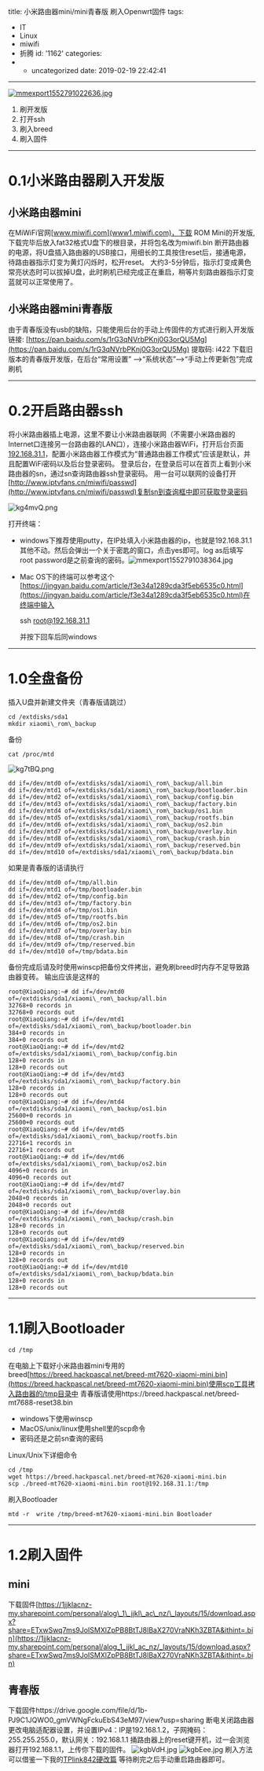 title: 小米路由器mini/mini青春版 刷入Openwrt固件
tags:
  - IT
  - Linux
  - miwifi
  - 折腾
id: '1162'
categories:
  - - uncategorized
date: 2019-02-19 22:42:41
---
[![mmexport1552791022636.jpg](https://history.whrblog.online/2019/04/07/image-bed-1/5c8db64171e04.jpg "mmexport1552791022636.jpg")](https://history.whrblog.online/2019/04/07/image-bed-1/5c8db64171e04.jpg)

1.  刷开发版
2.  打开ssh
3.  刷入breed
4.  刷入固件

* * *
<!-- more -->
# 0.1小米路由器刷入开发版

## 小米路由器mini

在MiWiFi官网[www.miwifi.com](www1.miwifi.com)，下载 ROM Mini的开发版,下载完毕后放入fat32格式U盘下的根目录，并将包名改为miwifi.bin 断开路由器的电源，将U盘插入路由器的USB接口，用细长的工具按住reset后，接通电源，待路由器指示灯变为黄灯闪烁时，松开reset。 大约3-5分钟后，指示灯变成黄色常亮状态时可以拔掉U盘，此时刷机已经完成正在重启，稍等片刻路由器指示灯变蓝就可以正常使用了。

## 小米路由器mini青春版

由于青春版没有usb的缺陷，只能使用后台的手动上传固件的方式进行刷入开发版 链接: [https://pan.baidu.com/s/1rG3qNVrbPKnj0G3orQU5Mg](https://pan.baidu.com/s/1rG3qNVrbPKnj0G3orQU5Mg) 提取码: i422 下载旧版本的青春版开发版，在后台“常用设置” -->“系统状态”-->“手动上传更新包”完成刷机

* * *

# 0.2开启路由器ssh

将小米路由器插上电源，这里不要让小米路由器联网（不需要小米路由器的Internet口连接另一台路由器的LAN口），连接小米路由器WiFi，打开后台页面[192.168.31.1](192.168.31.1)，配置小米路由器工作模式为“普通路由器工作模式”应该是默认，并且配置WiFi密码以及后台登录密码。 登录后台，在登录后可以在首页上看到小米路由器的sn，通过sn查询路由器ssh登录密码。 用一台可以联网的设备打开[http://www.iptvfans.cn/miwifi/passwd](http://www.iptvfans.cn/miwifi/passwd)复制sn到查询框中即可获取登录密码

![kg4mvQ.png](https://history.whrblog.online/2019/04/07/image-bed-1/kg4mvQ.png)

打开终端：

*   windows下推荐使用putty，在IP处填入小米路由器的ip，也就是192.168.31.1其他不动。然后会弹出一个关于密匙的窗口，点击yes即可。log as后填写root password是之前查询的密码。![mmexport1552791038364.jpg](https://history.whrblog.online/2019/04/07/image-bed-1/5c8db641deadc.jpg "mmexport1552791038364.jpg")
*   Mac OS下的终端可以参考这个[https://jingyan.baidu.com/article/f3e34a1289cda3f5eb6535c0.html](https://jingyan.baidu.com/article/f3e34a1289cda3f5eb6535c0.html)在终端中输入
    
    ssh root@192.168.31.1
    
    并按下回车后同windows

* * *

# 1.0全盘备份

插入U盘并新建文件夹（青春版请跳过）
```linux
cd /extdisks/sda1
mkdir xiaomi\_rom\_backup
```
备份
```linux
cat /proc/mtd
```
![kg7tBQ.png](https://history.whrblog.online/2019/04/07/image-bed-1/kg7tBQ.png)
```linux
dd if=/dev/mtd0 of=/extdisks/sda1/xiaomi\_rom\_backup/all.bin
dd if=/dev/mtd1 of=/extdisks/sda1/xiaomi\_rom\_backup/bootloader.bin
dd if=/dev/mtd2 of=/extdisks/sda1/xiaomi\_rom\_backup/config.bin
dd if=/dev/mtd3 of=/extdisks/sda1/xiaomi\_rom\_backup/factory.bin
dd if=/dev/mtd4 of=/extdisks/sda1/xiaomi\_rom\_backup/os1.bin
dd if=/dev/mtd5 of=/extdisks/sda1/xiaomi\_rom\_backup/rootfs.bin
dd if=/dev/mtd6 of=/extdisks/sda1/xiaomi\_rom\_backup/os2.bin
dd if=/dev/mtd7 of=/extdisks/sda1/xiaomi\_rom\_backup/overlay.bin
dd if=/dev/mtd8 of=/extdisks/sda1/xiaomi\_rom\_backup/crash.bin
dd if=/dev/mtd9 of=/extdisks/sda1/xiaomi\_rom\_backup/reserved.bin
dd if=/dev/mtd10 of=/extdisks/sda1/xiaomi\_rom\_backup/bdata.bin
```
如果是青春版的话请执行
```linux
dd if=/dev/mtd0 of=/tmp/all.bin
dd if=/dev/mtd1 of=/tmp/bootloader.bin
dd if=/dev/mtd2 of=/tmp/config.bin
dd if=/dev/mtd3 of=/tmp/factory.bin
dd if=/dev/mtd4 of=/tmp/os1.bin
dd if=/dev/mtd5 of=/tmp/rootfs.bin
dd if=/dev/mtd6 of=/tmp/os2.bin
dd if=/dev/mtd7 of=/tmp/overlay.bin
dd if=/dev/mtd8 of=/tmp/crash.bin
dd if=/dev/mtd9 of=/tmp/reserved.bin
dd if=/dev/mtd10 of=/tmp/bdata.bin
```
备份完成后请及时使用winscp把备份文件拷出，避免刷breed时内存不足导致路由器变砖。 输出应该是这样的
```linux
root@XiaoQiang:~# dd if=/dev/mtd0 of=/extdisks/sda1/xiaomi\_rom\_backup/all.bin
32768+0 records in
32768+0 records out
root@XiaoQiang:~# dd if=/dev/mtd1 of=/extdisks/sda1/xiaomi\_rom\_backup/bootloader.bin
384+0 records in
384+0 records out
root@XiaoQiang:~# dd if=/dev/mtd2 of=/extdisks/sda1/xiaomi\_rom\_backup/config.bin
128+0 records in
128+0 records out
root@XiaoQiang:~# dd if=/dev/mtd3 of=/extdisks/sda1/xiaomi\_rom\_backup/factory.bin
128+0 records in
128+0 records out
root@XiaoQiang:~# dd if=/dev/mtd4 of=/extdisks/sda1/xiaomi\_rom\_backup/os1.bin
25600+0 records in
25600+0 records out
root@XiaoQiang:~# dd if=/dev/mtd5 of=/extdisks/sda1/xiaomi\_rom\_backup/rootfs.bin
22716+1 records in
22716+1 records out
root@XiaoQiang:~# dd if=/dev/mtd6 of=/extdisks/sda1/xiaomi\_rom\_backup/os2.bin
4096+0 records in
4096+0 records out
root@XiaoQiang:~# dd if=/dev/mtd7 of=/extdisks/sda1/xiaomi\_rom\_backup/overlay.bin
2048+0 records in
2048+0 records out
root@XiaoQiang:~# dd if=/dev/mtd8 of=/extdisks/sda1/xiaomi\_rom\_backup/crash.bin
128+0 records in
128+0 records out
root@XiaoQiang:~# dd if=/dev/mtd9 of=/extdisks/sda1/xiaomi\_rom\_backup/reserved.bin
128+0 records in
128+0 records out
root@XiaoQiang:~# dd if=/dev/mtd10 of=/extdisks/sda1/xiaomi\_rom\_backup/bdata.bin
128+0 records in
128+0 records out
```
* * *

# 1.1刷入Bootloader
```linux
cd /tmp
```
在电脑上下载好小米路由器mini专用的breed[https://breed.hackpascal.net/breed-mt7620-xiaomi-mini.bin](https://breed.hackpascal.net/breed-mt7620-xiaomi-mini.bin)使用scp工具拷入路由器的/tmp目录中 青春版请使用https://breed.hackpascal.net/breed-mt7688-reset38.bin

*   windows下使用winscp
*   MacOS/unix/linux使用shell里的scp命令
*   密码还是之前sn查询的密码

Linux/Unix下详细命令
```linux
cd /tmp
wget https://breed.hackpascal.net/breed-mt7620-xiaomi-mini.bin
scp ./breed-mt7620-xiaomi-mini.bin root@192.168.31.1:/tmp
```
刷入Bootloader
```linux
mtd -r  write /tmp/breed-mt7620-xiaomi-mini.bin Bootloader
```
* * *

# 1.2刷入固件

## mini

下载固件[https://1jjklacnz-my.sharepoint.com/personal/alog\_1\_jjkl\_ac\_nz/\_layouts/15/download.aspx?share=ETxwSwq7ms9JoISMXlZpPB8BtTJ8lBaX270VraNKh3ZBTA&ithint=.bin](https://1jjklacnz-my.sharepoint.com/personal/alog_1_jjkl_ac_nz/_layouts/15/download.aspx?share=ETxwSwq7ms9JoISMXlZpPB8BtTJ8lBaX270VraNKh3ZBTA&ithint=.bin)

## 青春版

下载固件https://drive.google.com/file/d/1b-PJ9C1JQWO0\_gmVWNgFckuEbS43eM97/view?usp=sharing 断电关闭路由器 更改电脑适配器设置，并设置IPv4：IP是192.168.1.2，子网掩码：255.255.255.0，默认网关：192.168.1.1 捅路由器上的reset键开机，过一会浏览器打开192.168.1.1，上传你下载的固件。 ![kgbVdH.jpg](https://history.whrblog.online//2019/04/07/image-bed-1/kgbVdH.jpg) ![kgbEee.jpg](https://history.whrblog.online/2019/04/07/image-bed-1/kgbEee.jpg) 刷入方法可以借鉴一下我的[TPlink842硬改篇](http://www.whrblog.online/archives/1111) 等待刷完之后手动重启路由器即可。